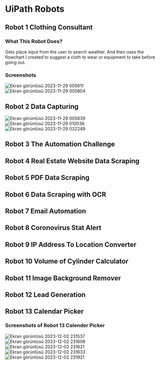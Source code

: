 # UiPath Robots
 
## Robot 1 Clothing Consultant
### What This Robot Does?
Gets place input from the user to search weather.
And then uses the flowchart I created to suggest a cloth to wear or equipment to take before going out.
### Screenshots
![Ekran görüntüsü 2023-11-29 005611](https://github.com/FikretGezer/UiPathRobots/assets/64322071/fb380085-6acc-4b8e-ac9e-aecec68a3bc6)
![Ekran görüntüsü 2023-11-29 005804](https://github.com/FikretGezer/UiPathRobots/assets/64322071/57e70963-7b03-48ee-a806-f925616b82a2)
## Robot 2 Data Capturing
![Ekran görüntüsü 2023-11-29 005839](https://github.com/FikretGezer/UiPathRobots/assets/64322071/2080bd92-94a3-4688-a03f-5a00595a3205)
![Ekran görüntüsü 2023-11-29 010036](https://github.com/FikretGezer/UiPathRobots/assets/64322071/4bb357ca-ad53-40bd-8771-8a6543e9db15)
![Ekran görüntüsü 2023-11-29 032249](https://github.com/FikretGezer/UiPathRobots/assets/64322071/499a153e-85d7-4d8a-a2fc-7754619266d1)
## Robot 3 The Automation Challenge
## Robot 4 Real Estate Website Data Scraping
## Robot 5 PDF Data Scraping
## Robot 6 Data Scraping with OCR
## Robot 7 Email Automation
## Robot 8 Coronovirus Stat Alert
## Robot 9 IP Address To Location Converter
## Robot 10 Volume of Cylinder Calculator
## Robot 11 Image Background Remover
## Robot 12 Lead Generation
## Robot 13 Calendar Picker

### Screenshots of Robot 13 Calender Picker
![Ekran görüntüsü 2023-12-02 231537](https://github.com/FikretGezer/UiPathRobots/assets/64322071/872937c0-c057-4442-9d81-1a7d2507901e)
![Ekran görüntüsü 2023-12-02 231606](https://github.com/FikretGezer/UiPathRobots/assets/64322071/cac60ec8-9299-4142-af12-d67f6d09abe5)
![Ekran görüntüsü 2023-12-02 231621](https://github.com/FikretGezer/UiPathRobots/assets/64322071/aae2122d-00da-461c-bcc2-ffcb0e3e9da5)
![Ekran görüntüsü 2023-12-02 231633](https://github.com/FikretGezer/UiPathRobots/assets/64322071/fb9b0f7d-041b-4919-8200-153ea40000eb)
![Ekran görüntüsü 2023-12-02 231921](https://github.com/FikretGezer/UiPathRobots/assets/64322071/21901a90-8d29-4661-a7b5-d4b911e5d023)
